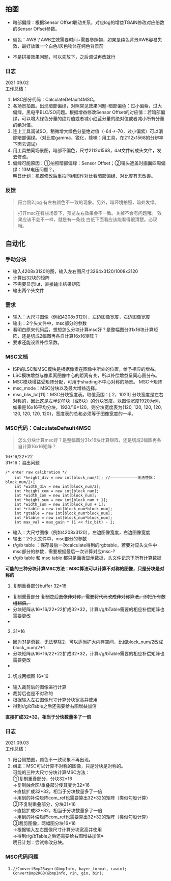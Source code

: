 ## 拍图
- 暗部偏绿：根据Sensor Offset联动关系，对应log的增益TGAIN修改对应倍数的Sensor Offset参数。
- 偏色：AWB？AWB生效需要时间+需要参照物，如果是纯色背景AWB容易失效，最好放置一个白色/灰色物体在纯色背景前

- 不是拼接效果问题，可以先放下，之后调试再改就行

### 日志
2021.09.02  
工作总结：  
1. MSC部分代码：CalculateDefault4MSC。
2. 各场景拍图。出现暗部偏绿，对照常见效果问题-暗部偏色：过小偏紫，过大偏绿，黑电平BLC/SO问题。根据增益修改Sensor Offset的对应值：若暗部偏绿，可以增大绿色分量的绝对值或者减小红蓝分量的绝对值或者减小所有分量的绝对值。
3. 连上工具调试SO，稍微增大绿色分量绝对值（-64→-70，过小偏紫）可以消除暗部偏绿。（对比度gamma，锐化，降噪：用工具，在2112x1568的分辨率下面去调试）
4. 用工具拍同场景图，暗部不偏色，尺寸2112x1568，dat文件转成头文件，发去修改。
5. 偏绿可能原因：①拍照暗部偏绿：Sensor Offset；②镜头遮盖时画面四周偏绿：13M电压问题？。	  
明日计划：机器修改后重拍同组图作对比看暗部偏绿、对比度有无改善。

### 反馈
> 阳台侧2.jpg 有左右颜色不一致的现象。另外，暗环境拍照，暗处发绿。

> 打开msc在有些场景下，预览左右效果会不一致。关掉不会有问题哦。
> 效果应该不会不一样，就是有一条线
> 白纸下面看应该能看得很清楚。必现哦。



## 自动化

### 手动分块
- 输入4208x3120的图，输入左右图尺寸3264x3120/1008x3120
- 计算出32块的矩阵
- 不需要显示lut，直接输出结果矩阵
- 输出两个头文件

### 需求
- 输入：大尺寸图像（例如4208x3120），左边图像宽度，右边图像宽度
- 输出：2个头文件中，msc部分的参数
- 看明白原来代码后，想想怎么分块计算msc好？是整幅图分31x16块计算矩阵，还是切成2幅图再各自计算16x16矩阵？
- 要求还能设置补偿系数。

### MSC文档
- ISP的LSC和MSC模块是根据像素在图像中所处的位置，给予相应的增益。  
- LSC模块增益与像素离图像中心的距离有关，所以补偿增益呈同心圆分布。
- MSC模块增益受矩阵分配，可用于shading不中心对称的场景。  MSC→矩阵  
- msc_mode：MSC分块以及最大增益选择。
- msc_blw_lut[11]：MSC分块宽度表。取值范围：[ 2，1023]
分块宽度是左右对称的，因此这是左半边11块（或8块）的分块宽度。以图像宽度1920为例，如果是16x16平均分块，1920/16=120，则分块宽度表为{120, 120, 120, 120, 120, 120, 120, 120}，宽度表的总和必须等于图像宽度的一半。

### MSC代码：CalculateDefault4MSC
> 怎么分块计算msc好？是整幅图分31x16块计算矩阵，还是切成2幅图再各自计算16x16矩阵？    

16\*16/22\*22  
31\*16：溢出问题  
```
/* enter raw calibration */
	int *height_div = new int[block_num/2]; //————————————无法整除：block_num/2+1
	int *width_div = new int[block_num/2];
	int *height_com = new int[block_num];
	int *width_com = new int[block_num];
	int *height_sum = new int[block_num + 1];
	int *width_sum = new int[block_num + 1];
	int *rtable = new int[block_num*block_num];
	int *gtable = new int[block_num*block_num];
	int *btable = new int[block_num*block_num];
	int max_val = max_gain * (1 << fix_bit) - 1;
```


- 输入：大尺寸图像（例如4208x3120），左边图像宽度，右边图像宽度
- 输出：2个头文件中，msc部分的参数
- r/g/b table ：保存最后一次calculate得到的rgbtable，若要对应头文件中msc部分的参数，需要根据最后一次计算对应msc-?
- r/g/b table 和 msc table 都只是面板显示数据，头文件记录下所有计算数据 

**可能的三种分块计算MSC方法：MSC算法可以计算不对称的图像，只是分块是对称的**
1. 复制重叠部分buffer 32\*16
- 复制重叠部分
~~复制之后图像非对称，需要将代码改成非对称算法，即把所有数组翻倍。~~
- 分块矩阵从16\*16/22\*22扩成32\*32，计算r/g/bTable需要的相应补偿矩阵也需要更改
- 
2. 31\*16
- 因为31是奇数，无法整除2，可以适当扩大内存空间，比如block_num/2改成block_num/2+1
- 分块矩阵从16\*16/22\*22扩成32\*32，计算r/g/bTable需要的相应补偿矩阵也需要更改
- 
3. 切成两幅图 16\*16
- 输入裁剪后的图像进行计算
- 裁剪后也是不对称的
- 根据输入左右图像尺寸计算分块宽高并使用
- 得到r/g/bTable之后还需要给右图增益加倍

**直接扩成32\*32，相当于分快数量多了一倍**

### 日志
2021.09.03  
工作总结：  
1. 阳台侧拍图，颜色不一致现象不再出现。   
2. 纠正：MSC可以计算不对称的图像，只是分块是对称的。  
可能的三种大尺寸分块计算MSC方法：  
①复制重叠部分，分块32\*16  
→复制融合区/重叠部分使其变为32\*16  
→直接扩成32\*32，相当于分块数量多了一倍  
→用到的补偿矩阵com_ref也需要算出32\*32的矩阵（类似勾股计算）  
②不复制重叠部分，分块31\*16  
→直接扩成32\*32，相当于分块数量多了一倍  
→用到的补偿矩阵com_ref也需要算出32\*32的矩阵（类似勾股计算）  
③裁剪图像，两幅图分块16\*16  
→根据输入左右图像尺寸计算分块宽高并使用  
→得到r/g/bTable之后还需要给右图增益加倍※  
明日计划：尝试修改分块。  

### MSC代码问题
1. `//ConvertBmp2Bayer(&bmpInfo, bayer_format, rawin);
	ConvertBmp2RGB(&bmpInfo, rin, gin, bin);`


